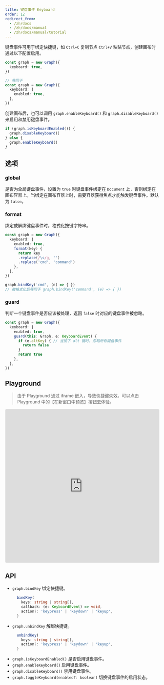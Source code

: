 ```yaml
---
title: 键盘事件 Keyboard
order: 12
redirect_from:
  - /zh/docs
  - /zh/docs/manual
  - /zh/docs/manual/tutorial
---
```


键盘事件可用于绑定快捷键，如 `Ctrl+C` 复制节点 `Ctrl+V` 粘贴节点，创建画布时通过以下配置启用。

```ts
const graph = new Graph({
  keyboard: true,
})

// 等同于
const graph = new Graph({
  keyboard: {
    enabled: true,
  },
})
```

创建画布后，也可以调用 `graph.enableKeyboard()` 和 `graph.disableKeyboard()` 来启用和禁用键盘事件。

```ts
if (graph.isKeyboardEnabled()) {
  graph.disableKeyboard()
} else {
  graph.enableKeyboard()
}
```

## 选项

### global

是否为全局键盘事件，设置为 `true` 时键盘事件绑定在 `Document` 上，否则绑定在画布容器上。当绑定在画布容器上时，需要容器获得焦点才能触发键盘事件。默认为 `false`。

### format

绑定或解绑键盘事件时，格式化按键字符串。

```ts
const graph = new Graph({
  keyboard: {
    enabled: true,
    format(key) { 
      return key
      .replace(/\s/g, '')
      .replace('cmd', 'command')
    },
  },
})

graph.bindKey('cmd', (e) => { })
// 被格式化后等同于 graph.bindKey('command', (e) => { })
```

### guard

判断一个键盘事件是否应该被处理，返回 `false` 时对应的键盘事件被忽略。

```ts
const graph = new Graph({
  keyboard: {
    enabled: true,
    guard(this: Graph, e: KeyboardEvent) {
      if (e.altKey) { // 当按下 alt 键时，忽略所有键盘事件
        return false 
      }
      return true
    },
  },
})
```

## Playground

> 由于 Playground 通过 iframe 嵌入，导致快捷键失效。可以点击 Playground 中的【在新窗口中预览】按钮去体验。

<iframe
     src="https://codesandbox.io/embed/x6-playground-keyboard-dqoeq?fontsize=14&hidenavigation=1&theme=light&view=preview"
     style="width:100%; height:500px; border:1px solid #f0f0f0; border-radius: 4px; overflow:hidden;"
     title="x6-playground-keyboard"
     allow="accelerometer; ambient-light-sensor; camera; encrypted-media; geolocation; gyroscope; hid; microphone; midi; payment; usb; vr; xr-spatial-tracking"
     sandbox="allow-autoplay allow-forms allow-modals allow-popups allow-presentation allow-same-origin allow-scripts"
   ></iframe>

## API

- `graph.bindKey` 绑定快捷键。
  ```ts
    bindKey(
      keys: string | string[], 
      callback: (e: KeyboardEvent) => void, 
      action?: 'keypress' | 'keydown' | 'keyup',
    )
  ```
- `graph.unbindKey` 解绑快捷键。
  ```ts
    unbindKey(
      keys: string | string[], 
      action?: 'keypress' | 'keydown' | 'keyup',
    )
  ```
- `graph.isKeyboardEnabled()` 是否启用键盘事件。
- `graph.enableKeyboard()` 启用键盘事件。
- `graph.disableKeyboard()` 禁用键盘事件。
- `graph.toggleKeyboard(enabled?: boolean)` 切换键盘事件的启用状态。
